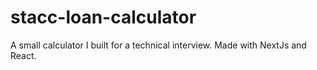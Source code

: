 # stacc-loan-calculator
 A small calculator I built for a technical interview.
 Made with NextJs and React.

